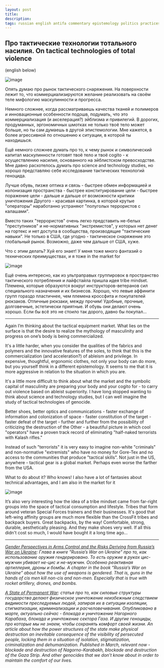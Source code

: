 ```yaml
---
layout: post
title:
description: 
tags: russian english antifa commentary epistemology politics practices articles links monitoring
---
```


## Про тактические технологии тотального насилия. On tactical technologies of total violence

(english below)

![image](https://github.com/sansmerde/sansmerde.github.io/assets/156181842/063d3b1f-b7e5-4544-b8d7-4bcafa8fe433)


Опять думаю про рынок тактического снаряжения. На поверхности лежит то, что коммерциализируются желание реализовать на своём теле мифологию маскулинности и прогресса. 

Немного сложнее, когда рассматриваешь качества тканей и полимеров и инновационные особенности подошв, подумать, что это коммерциализация (и акселерация?) эйблизма и привилегий. В дорогих, продуманных, эргономичных шмотках не только твоё тело может больше, но ты сам думаешь в другой эпистемологии. Мне кажется, в более агрессивной по отношению к ситуации, в которой ты находишься.

Ещё немного сложнее думать про то, к чему рынок и символический капитал маскулинности готовят твоё тело и твоё cogito - к осуществлению насилия, основанного на эйблистском превосходстве. Мне давно расхотелось думать про science and technology studies, но хорошо представляю себе исследование тактических технологий геноцида.

Лучше обувь, пизже оптика и связь - быстрее обмен информацией и колонизация пространства - быстрее конституирование цели - быстрее поражение цели - дальше и дальше от возможности критики уничтожения Другого - красивая картинка, в которой крутые "операторы" наработанно устраняют "полуголых террористов с калашами".

Вместо таких "террористов" очень легко представить не-белых "преступников" и не-нормативных "экстремистов", у которых нет денег на гортекс и нет доступа в сообщества, производящие "тактические навыки". Не только в США, где угодно - тактическое снаряжение это глобальный рынок. Возможно, даже чем дальше от США, хуже.

Что с этим делать? Хуй его знает! У меня тоже много фантазий о технических преимуществах, и я тоже in the market for

![image](https://github.com/sansmerde/sansmerde.github.io/assets/156181842/a838bc63-0a26-4e52-a176-1ae2486cf6ae)

Ещё очень интересно, как из ультраправых группировок в пространство тактического потребления и лайфстайла пришла идея tribe mindset. Племена, которые образуются вокруг инструкторов-ветеранов сил специального назначения и их бизнесов. Хорошо, что левые аффинити групп гораздо пластичнее, чем племена кроссфита и покупателей рюкзаков. Отличные рюкзаки, между прочим! Удобные, прочные, долговечные, эстетически приятные. И обувь они делают очень хорошо. Если бы всё это не стоило так дорого, давно бы покупал...

---

Again I’m thinking about the tactical equipment market. What lies on the surface is that the desire to realize the mythology of masculinity and progress on one’s body is being commercialized.

It's a little harder, when you consider the qualities of the fabrics and polymers and the innovative features of the soles, to think that this is the commercialization (and acceleration?) of ableism and privilege. In expensive, thoughtful, ergonomic clothes, not only your body can do more, but you yourself think in a different epistemology. It seems to me that it is more aggressive in relation to the situation in which you are.

It's a little more difficult to think about what the market and the symbolic capital of masculinity are preparing your body and your cogito for - to carry out violence based on ableist superiority. I have long stopped wanting to think about science and technology studies, but I can well imagine the study of tactical technologies of genocide.

Better shoes, better optics and communications - faster exchange of information and colonization of space - faster constitution of the target - faster defeat of the target - further and further from the possibility of criticizing the destruction of the Other - a beautiful picture in which cool "operators" have a proven track record of eliminating "half-naked terrorists with Kalash rifles."

Instead of such "terrorists" it is very easy to imagine non-white "criminals" and non-normative "extremists" who have no money for Gore-Tex and no access to the communities that produce "tactical skills". Not just in the US, anywhere - tactical gear is a global market. Perhaps even worse the farther from the USA.

What to do about it? Who knows! I also have a lot of fantasies about technical advantages, and I am also in the market for it

![image](https://github.com/sansmerde/sansmerde.github.io/assets/156181842/a838bc63-0a26-4e52-a176-1ae2486cf6ae)

It’s also very interesting how the idea of a tribe mindset came from far-right groups into the space of tactical consumption and lifestyle. Tribes that form around veteran Special Forces trainers and their businesses. It's good that left-wing affinity groups are much more flexible than the CrossFit tribes and backpack buyers. Great backpacks, by the way! Comfortable, strong, durable, aesthetically pleasing. And they make shoes very well. If all this didn't cost so much, I would have bought it a long time ago...

---

_[Gender Perspectives in Arms Control and the Risks Deriving from Russia’s War on Ukraine](https://link.springer.com/chapter/10.1007/978-3-031-32221-1_9): Глава в книге "Russia’s War on Ukraine" про то, как использование оружия гендерировано. То есть оружие в руках цис-мужчин убивает не-цис и не-мужчин. Особенно реактивная артиллерия, дроны и бомбы. A chapter in the book “Russia’s War on Ukraine” about how the use of weapons is gendered. That is, guns in the hands of cis men kill non-cis and non-men. Especially that is true with rocket artillery, drones, and bombs._

_[A State of Permanent War](https://www.utpjournals.press/doi/abs/10.3138/topia-2022-0048): статья про то, как силовые структуры государства делают физическое уничтожение неизбежным следствием видимости преследуемых людей, запирая их в ситуации изоляции, стигматизации, криминализации и расчеловечивания. Опубликовано в марте, актуально сейчас - блокада и уничтожение Нагорного Карабаха, блокада и уничтожение сектора Газа. И другие геноциды, про которые мы не знаем, чтобы сохранять комфорт своей жизни. An article about how the power structures of the state make physical destruction an inevitable consequence of the visibility of persecuted people, locking them in a situation of isolation, stigmatization, criminalization and dehumanization. Published in March, relevant now - blockade and destruction of Nagorno-Karabakh, blockade and destruction of the Gaza Strip. And other genocides that we don’t know about in order to maintain the comfort of our lives._
